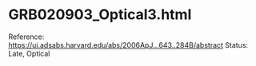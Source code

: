 # GRB020903_Optical3.html

Reference: https://ui.adsabs.harvard.edu/abs/2006ApJ...643..284B/abstract
Status: Late, Optical